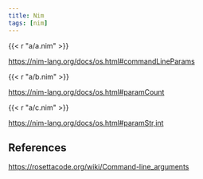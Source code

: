 ```yaml
---
title: Nim
tags: [nim]
---
```


{{< r "a/a.nim" >}}

<https://nim-lang.org/docs/os.html#commandLineParams>

{{< r "a/b.nim" >}}

<https://nim-lang.org/docs/os.html#paramCount>

{{< r "a/c.nim" >}}

<https://nim-lang.org/docs/os.html#paramStr,int>

## References

<https://rosettacode.org/wiki/Command-line_arguments>
